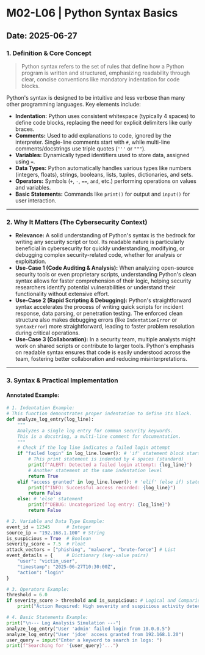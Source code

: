 # M02-L06 | Python Syntax Basics

**Date:** 2025-06-27
---
### 1. Definition & Core Concept
> Python syntax refers to the set of rules that define how a Python program is written and structured, emphasizing readability through clear, concise conventions like mandatory indentation for code blocks.

Python's syntax is designed to be intuitive and less verbose than many other programming languages. Key elements include:
* **Indentation:** Python uses consistent whitespace (typically 4 spaces) to define code blocks, replacing the need for explicit delimiters like curly braces.
* **Comments:** Used to add explanations to code, ignored by the interpreter. Single-line comments start with `#`, while multi-line comments/docstrings use triple quotes (`'''` or `"""`).
* **Variables:** Dynamically typed identifiers used to store data, assigned using `=`.
* **Data Types:** Python automatically handles various types like numbers (integers, floats), strings, booleans, lists, tuples, dictionaries, and sets.
* **Operators:** Symbols (`+`, `-`, `==`, `and`, etc.) performing operations on values and variables.
* **Basic Statements:** Commands like `print()` for output and `input()` for user interaction.
---
### 2. Why It Matters (The Cybersecurity Context)
* **Relevance:** A solid understanding of Python's syntax is the bedrock for writing any security script or tool. Its readable nature is particularly beneficial in cybersecurity for quickly understanding, modifying, or debugging complex security-related code, whether for analysis or exploitation.
* **Use-Case 1 (Code Auditing & Analysis):** When analyzing open-source security tools or even proprietary scripts, understanding Python's clean syntax allows for faster comprehension of their logic, helping security researchers identify potential vulnerabilities or understand their functionality without extensive effort.
* **Use-Case 2 (Rapid Scripting & Debugging):** Python's straightforward syntax accelerates the process of writing quick scripts for incident response, data parsing, or penetration testing. The enforced clean structure also makes debugging errors (like `IndentationError` or `SyntaxError`) more straightforward, leading to faster problem resolution during critical operations.
* **Use-Case 3 (Collaboration):** In a security team, multiple analysts might work on shared scripts or contribute to larger tools. Python's emphasis on readable syntax ensures that code is easily understood across the team, fostering better collaboration and reducing misinterpretations.
---
### 3. Syntax & Practical Implementation
#### Annotated Example:
```python
# 1. Indentation Example:
# This function demonstrates proper indentation to define its block.
def analyze_log_entry(log_line):
    """
    Analyzes a single log entry for common security keywords.
    This is a docstring, a multi-line comment for documentation.
    """
    # Check if the log line indicates a failed login attempt
    if "failed login" in log_line.lower(): # 'if' statement block starts here
        # This print statement is indented by 4 spaces (standard)
        print(f"ALERT: Detected a failed login attempt: {log_line}")
        # Another statement at the same indentation level
        return True
    elif "access granted" in log_line.lower(): # 'elif' (else if) statement
        print(f"INFO: Successful access recorded: {log_line}")
        return False
    else: # 'else' statement
        print(f"DEBUG: Uncategorized log entry: {log_line}")
        return False

# 2. Variable and Data Type Example:
event_id = 12345      # Integer
source_ip = "192.168.1.100" # String
is_suspicious = True  # Boolean
severity_score = 7.5  # Float
attack_vectors = ["phishing", "malware", "brute-force"] # List
event_details = {     # Dictionary (key-value pairs)
    "user": "victim_user",
    "timestamp": "2025-06-27T10:30:00Z",
    "action": "login"
}

# 3. Operators Example:
threshold = 6.0
if severity_score > threshold and is_suspicious: # Logical and Comparison Operators
    print("Action Required: High severity and suspicious activity detected!")

# 4. Basic Statements Example:
print("\n--- Log Analysis Simulation ---")
analyze_log_entry("User 'admin' failed login from 10.0.0.5")
analyze_log_entry("User 'jdoe' access granted from 192.168.1.20")
user_query = input("Enter a keyword to search in logs: ")
print(f"Searching for '{user_query}'...")